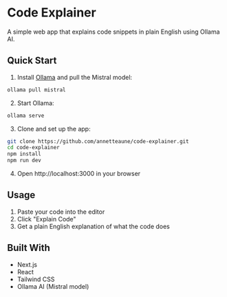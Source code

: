 # Code Explainer

A simple web app that explains code snippets in plain English using Ollama AI.

## Quick Start

1. Install [Ollama](https://ollama.ai) and pull the Mistral model:

```bash
ollama pull mistral
```

2. Start Ollama:

```bash
ollama serve
```

3. Clone and set up the app:

```bash
git clone https://github.com/annetteaune/code-explainer.git
cd code-explainer
npm install
npm run dev
```

4. Open http://localhost:3000 in your browser

## Usage

1. Paste your code into the editor
2. Click "Explain Code"
3. Get a plain English explanation of what the code does

## Built With

- Next.js
- React
- Tailwind CSS
- Ollama AI (Mistral model)
